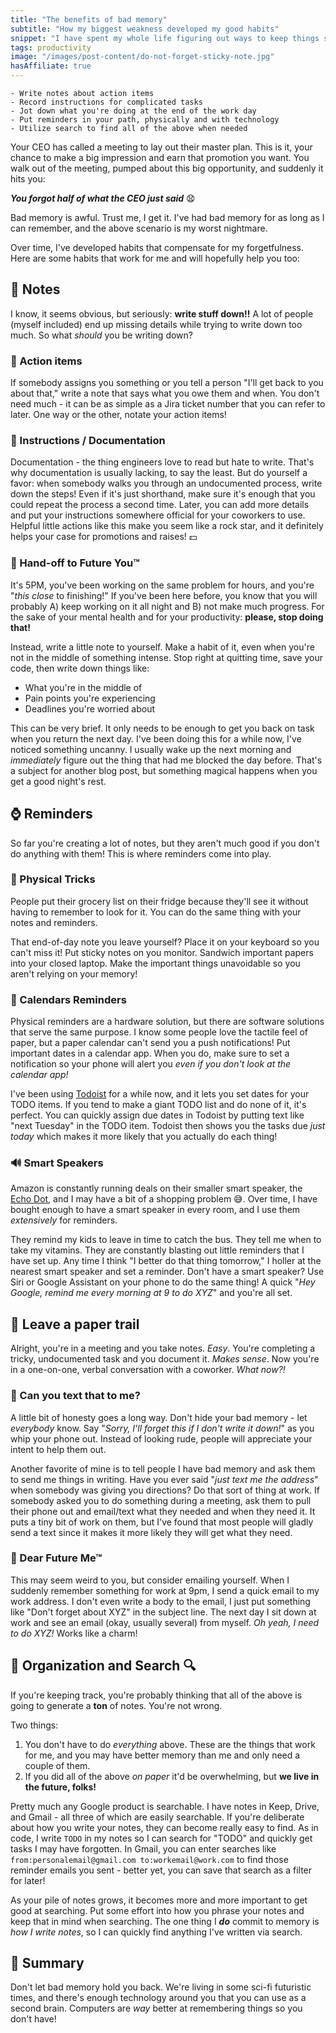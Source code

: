 ```yaml
---
title: "The benefits of bad memory"
subtitle: "How my biggest weakness developed my good habits"
snippet: "I have spent my whole life figuring out ways to keep things straight in my head.  Over time, I've developed habits that compensate for my forgetfulness."
tags: productivity
image: "/images/post-content/do-not-forget-sticky-note.jpg"
hasAffiliate: true
---
```


```tldr
- Write notes about action items
- Record instructions for complicated tasks
- Jot down what you're doing at the end of the work day
- Put reminders in your path, physically and with technology
- Utilize search to find all of the above when needed
```

Your CEO has called a meeting to lay out their master plan.  This is it, your chance to make a big impression and earn that promotion you want.  You walk out of the meeting, pumped about this big opportunity, and suddenly it hits you:

***You forgot half of what the CEO just said*** 😧

Bad memory is awful.  Trust me, I get it.  I've had bad memory for as long as I can remember, and the above scenario is my worst nightmare.

Over time, I've developed habits that compensate for my forgetfulness.  Here are some habits that work for me and will hopefully help you too:

## 📝 Notes
I know, it seems obvious, but seriously: **write stuff down!!**  A lot of people (myself included) end up missing details while trying to write down too much.  So what *should* you be writing down?

### 🎯 Action items
If somebody assigns you something or you tell a person "I'll get back to you about that," write a note that says what you owe them and when.  You don't need much - it can be as simple as a Jira ticket number that you can refer to later.  One way or the other, notate your action items!

### 🤔 Instructions / Documentation
Documentation - the thing engineers love to read but hate to write.  That's why documentation is usually lacking, to say the least.  But do yourself a favor: when somebody walks you through an undocumented process, write down the steps!  Even if it's just shorthand, make sure it's enough that you could repeat the process a second time.  Later, you can add more details and put your instructions somewhere official for your coworkers to use.  Helpful little actions like this make you seem like a rock star, and it definitely helps your case for promotions and raises! 💵

### 🤝 Hand-off to Future You™
It's 5PM, you've been working on the same problem for hours, and you're "*this close* to finishing!"  If you've been here before, you know that you will probably A) keep working on it all night and B) not make much progress.  For the sake of your mental health and for your productivity: **please, stop doing that!**

Instead, write a little note to yourself.  Make a habit of it, even when you're not in the middle of something intense.  Stop right at quitting time, save your code, then write down things like:

- What you're in the middle of
- Pain points you're experiencing
- Deadlines you're worried about

This can be very brief.  It only needs to be enough to get you back on task when you return the next day.  I've been doing this for a while now, I've noticed something uncanny.  I usually wake up the next morning and *immediately* figure out the thing that had me blocked the day before.  That's a subject for another blog post, but something magical happens when you get a good night's rest.

## ⌚ Reminders
So far you're creating a lot of notes, but they aren't much good if you don't do anything with them!  This is where reminders come into play.

### 🎀 Physical Tricks
People put their grocery list on their fridge because they'll see it without having to remember to look for it.  You can do the same thing with your notes and reminders.

That end-of-day note you leave yourself?  Place it on your keyboard so you can't miss it!  Put sticky notes on you monitor.  Sandwich important papers into your closed laptop.  Make the important things unavoidable so you aren't relying on your memory!

### 📅 Calendars Reminders
Physical reminders are a hardware solution, but there are software solutions that serve the same purpose.  I know some people love the tactile feel of paper, but a paper calendar can't send you a push notifications!  Put important dates in a calendar app.  When you do, make sure to set a notification so your phone will alert you *even if you don't look at the calendar app!*

I've been using [Todoist](https://todoist.com/) for a while now, and it lets you set dates for your TODO items.  If you tend to make a giant TODO list and do none of it, it's perfect.  You can quickly assign due dates in Todoist by putting text like "next Tuesday" in the TODO item.  Todoist then shows you the tasks due *just today* which makes it more likely that you actually do each thing!

### 🔊 Smart Speakers
Amazon is constantly running deals on their smaller smart speaker, the [Echo Dot](https://amzn.to/3vqN9LW), and I may have a bit of a shopping problem 😅.  Over time, I have bought enough to have a smart speaker in every room, and I use them *extensively* for reminders.

They remind my kids to leave in time to catch the bus.  They tell me when to take my vitamins.  They are constantly blasting out little reminders that I have set up.  Any time I think "I better do that thing tomorrow," I holler at the nearest smart speaker and set a reminder.  Don't have a smart speaker?  Use Siri or Google Assistant on your phone to do the same thing!  A quick "*Hey Google, remind me every morning at 9 to do XYZ*" and you're all set.

## 📃 Leave a paper trail
Alright, you're in a meeting and you take notes.  *Easy*.  You're completing a tricky, undocumented task and you document it.  *Makes sense*.  Now you're in a one-on-one, verbal conversation with a coworker.  *What now?!*

### 📲 Can you text that to me?
A little bit of honesty goes a long way.  Don't hide your bad memory - let *everybody* know.  Say "*Sorry, I'll forget this if I don't write it down!*" as you whip your phone out.  Instead of looking rude, people will appreciate your intent to help them out.

Another favorite of mine is to tell people I have bad memory and ask them to send me things in writing.  Have you ever said "*just text me the address*" when somebody was giving you directions?  Do that sort of thing at work.  If somebody asked you to do something during a meeting, ask them to pull their phone out and email/text what they needed and when they need it.  It puts a tiny bit of work on them, but I've found that most people will gladly send a text since it makes it more likely they will get what they need.

### 📧 Dear Future Me™
This may seem weird to you, but consider emailing yourself.  When I suddenly remember something for work at 9pm, I send a quick email to my work address.  I don't even write a body to the email, I just put something like "Don't forget about XYZ" in the subject line.  The next day I sit down at work and see an email (okay, usually several) from myself.  *Oh yeah, I need to do XYZ!*  Works like a charm!

## 📂 Organization and Search 🔍
If you're keeping track, you're probably thinking that all of the above is going to generate a **ton** of notes.  You're not wrong.

Two things:
1) You don't have to do *everything* above.  These are the things that work for me, and you may have better memory than me and only need a couple of them.
2) If you did all of the above *on paper* it'd be overwhelming, but **we live in the future, folks!**

Pretty much any Google product is searchable.  I have notes in Keep, Drive, and Gmail - all three of which are easily searchable.  If you're deliberate about how you write your notes, they can become really easy to find.  As in code, I write `TODO` in my notes so I can search for "TODO" and quickly get tasks I may have forgotten.  In Gmail, you can enter searches like `from:personalemail@gmail.com to:workemail@work.com` to find those reminder emails you sent - better yet, you can save that search as a filter for later!

As your pile of notes grows, it becomes more and more important to get good at searching.  Put some effort into how you phrase your notes and keep that in mind when searching.  The one thing I ***do*** commit to memory is *how I write notes*, so I can quickly find anything I've written via search.

## 🏁 Summary
Don't let bad memory hold you back.  We're living in some sci-fi futuristic times, and there's enough technology around you that you can use as a second brain.  Computers are *way* better at remembering things so you don't have!
